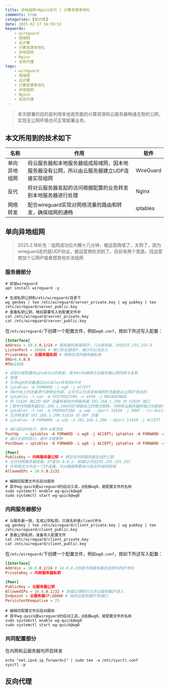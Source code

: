 ```yaml
---
title: 异地组网+Nginx反代 | 计算资源本地化
comments: true
categories: [知识库]
date: 2025-02-17 16:59:52
keywords:
	- wireguard
	- 局域网
	- 云计算
	- 计算资源本地化
	- 异地组网
	- Nginx
	- 反向代理
tags:
	- wireguard
	- 局域网
	- 云计算
	- 计算资源本地化
	- 异地组网
	- Nginx
	- 反向代理
---
```


> 本次部署的目的是利用本地高性能的计算资源和云服务器畅通无阻的公网，实现无公网环境也可正常部署业务。

## 本文所用到的技术如下

|名称|作用|软件|
|---|---|---|
|单向异地组网|将云服务器和本地服务器组成局域网，因本地服务器没有公网，所以由云服务器建立UDP连接实现组网|WireGuard|
|反代|将对云服务器发起的访问根据配置的业务转发到本地服务器进行处理|Nginx|
|网络转发|配合wireguard实现对网络流量的路由和转发，确保组网的通畅|iptables|

<!-- more -->

## 单向异地组网

> 2025.2.18补充：组网成功后大概十几分钟，被运营商墙了，太狗了，因为wireguard走的是UDP协议，被运营商检测到了。目前有两个思路，找运营商加个公网IP或者想其他办法组网

### 服务器部分

```shell
# 安装wireguard
apt install wireguard -y

# 生成私钥公钥到/etc/wireguard/目录下
wg genkey | tee /etc/wireguard/server_private.key | wg pubkey | tee /etc/wireguard/server_public.key
# 查看私钥公钥，稍后需要写入到配置文件中
cat /etc/wireguard/server_private.key
cat /etc/wireguard/server_public.key
```

在`/etc/wireguard/`下创建一个配置文件，例如`wg0.conf`，按如下所述写入配置：

```conf
[Interface]
Address = 10.0.0.1/24 # 服务器的局域网IP，/24是前缀，对应255.255.255.0
ListenPort = 26666 # 端口协议是UDP，端口可以自定义
PrivateKey = 云服务器私钥 # 刚刚生成的服务器私钥
DNS=8.8.8.8
MTU=1420

# 这部分是配置的iptables的转发，其中eth0替换为云服务器公网的网卡名称
# 原理：
# 允许wg0的流量通过iptables转发到eth0
# iptables -A FORWARD -i wg0 -j ACCEPT
# 将eth0上的流量进行源地址伪装，让对方以为来自局域网的流量是从公网IP发出的
# iptables -t nat -A POSTROUTING -o eth0 -j MASQUERADE
# 将 51820 端口的 UDP 流量转发到内网服务器 192.168.1.200 的 51820 端口
# [其中内网服务器192.168.1.200的IP根据自己的情况替换，内网和云服务器的端口也都是可以替换的]
# iptables -t nat -A PREROUTING -p udp --dport 51820 -j DNAT --to-destination 192.168.1.200:51820
# 允许转发到 192.168.1.200:51820 的 UDP 流量
# iptables -A FORWARD -p udp -d 192.168.1.200 --dport 51820 -j ACCEPT

# 端口启动时执行，其中-A是添加
PostUp   = iptables -A FORWARD -i wg0 -j ACCEPT; iptables -A FORWARD -o wg0 -j ACCEPT; iptables -t nat -A POSTROUTING -o eth0 -j MASQUERADE
# 端口关闭时执行，其中-D是删除
PostDown = iptables -D FORWARD -i wg0 -j ACCEPT; iptables -D FORWARD -o wg0 -j ACCEPT; iptables -t nat -D POSTROUTING -o eth0 -j MASQUERADE

[Peer]
PublicKey = 内网服务器公钥 # 稍后在内网服务器生成的公钥
# 允许内网服务器连接，IP是10.0.0.2，前缀32对应255.255.255.255
# 作用是仅允许这一个IP连接。可以根据需要自行组合IP段和前缀
AllowedIPs = 10.0.0.2/32
```

```shell
# 编辑完配置文件后启动服务
# 其中wg-quick是wireguard的启动工具，@连接wg0，是配置文件的名称
sudo systemctl enable wg-quick@wg0
sudo systemctl start wg-quick@wg0
```

### 内网服务器部分

```shell
# 与服务器一致，生成公钥私钥，只是名称是client开头
wg genkey | tee /etc/wireguard/client_private.key | wg pubkey | tee /etc/wireguard/client_public.key
# 查看公钥私钥，准备写入配置文件
cat /etc/wireguard/client_private.key
cat /etc/wireguard/client_public.key

```

在`/etc/wireguard/`下创建一个配置文件，例如`wg0.conf`，按如下所述写入配置：

```conf
[Interface]
Address = 10.0.0.2/24 # 10.0.0.2则是内网服务器在组网内的IP地址
PrivateKey = 内网服务器私钥

[Peer]
PublicKey = 云服务器公钥
AllowedIPs = 10.0.0.1/32 # 前缀32限制只允许云服务器IP连入
Endpoint = 云服务器IP:26666 # 指向云服务器IP和端口
PersistentKeepalive = 25
```

```shell
# 编辑完配置文件后启动服务
# 其中wg-quick是wireguard的启动工具，@连接wg0，是配置文件的名称
sudo systemctl enable wg-quick@wg0
sudo systemctl start wg-quick@wg0
```

### 共同配置部分

在内网和云服务器均开启转发

```shell
echo "net.ipv4.ip_forward=1" | sudo tee -a /etc/sysctl.conf
sysctl -p
```

## 反向代理
